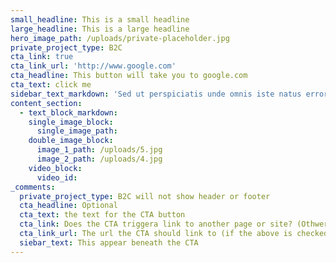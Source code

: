```yaml
---
small_headline: This is a small headline
large_headline: This is a large headline
hero_image_path: /uploads/private-placeholder.jpg
private_project_type: B2C
cta_link: true
cta_link_url: 'http://www.google.com'
cta_headline: This button will take you to google.com
cta_text: click me
sidebar_text_markdown: 'Sed ut perspiciatis unde omnis iste natus error sit voluptatem accusantium doloremque laudantium, totam rem aperiam, eaque ipsa quae ab illo inventore veritatis et quasi architecto beatae vitae dicta sunt explicabo. Nemo enim ipsam voluptatem quia voluptas sit aspernatur aut odit aut fugit, sed quia consequuntur magni dolores eos qui ratione voluptatem sequi nesciunt. Neque porro quisquam est, qui dolorem ipsum quia dolor sit amet, consectetur, adipisci velit, sed quia non numquam eius modi tempora incidunt ut labore et dolore magnam aliquam quaerat voluptatem. Ut enim ad minima veniam, quis nostrum exercitationem ullam corporis suscipit laboriosam, nisi ut aliquid ex ea commodi consequatur? Quis autem vel eum iure reprehenderit qui in ea voluptate velit esse quam nihil molestiae consequatur, vel illum qui dolorem eum fugiat quo voluptas nulla pariatur.'
content_section:
  - text_block_markdown:
    single_image_block:
      single_image_path:
    double_image_block:
      image_1_path: /uploads/5.jpg
      image_2_path: /uploads/4.jpg
    video_block:
      video_id:
_comments:
  private_project_type: B2C will not show header or footer
  cta_headline: Optional
  cta_text: the text for the CTA button
  cta_link: Does the CTA triggera link to another page or site? (Othwerwise it triggers a contact form.)
  cta_link_url: The url the CTA should link to (if the above is checked)
  siebar_text: This appear beneath the CTA
---
```

